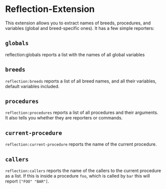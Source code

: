 # Reflection-Extension
This extension allows you to extract names of breeds, procedures, and variables (global and breed-specific ones).
It has a few simple reporters:

## `globals`
reflection:globals reports a list with the names of all global variables

## `breeds`
`reflection:breeds` reports a list of all breed names, and all their variables, default variables included.

## `procedures`
`reflection:procedures` reports a list of all procedures and their arguments. It also tells you whether they are reporters or commands.

## `current-procedure`
`reflection:current-procedure` reports the name of the current procedure.

## `callers`
`reflection:callers` reports the name of the callers to the current procedure as a list. If this is inside a procedure `foo`, which is called by `bar` this will report `["FOO" "BAR"]`.
